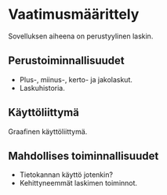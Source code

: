 # Vaatimusmäärittely

Sovelluksen aiheena on perustyylinen laskin.

## Perustoiminnallisuudet
* Plus-, miinus-, kerto- ja jakolaskut.
* Laskuhistoria.


## Käyttöliittymä
Graafinen käyttöliittymä.

## Mahdollises toiminnallisuudet
* Tietokannan käyttö jotenkin?
* Kehittyneemmät laskimen toiminnot.

